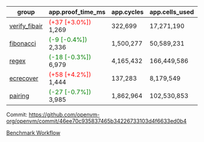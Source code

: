 | group | app.proof_time_ms | app.cycles | app.cells_used | leaf.proof_time_ms | leaf.cycles | leaf.cells_used |
| -- | -- | -- | -- | -- | -- | -- |
| [verify_fibair](https://github.com/openvm-org/openvm/blob/benchmark-results/benchmarks-pr/1827/verify_fibair-46ee70c935837465b34226733103d4f6633ed0b4.md) |<span style='color: red'>(+37 [+3.0%])</span> 1,269 |  322,699 |  17,271,190 |- | - | - |
| [fibonacci](https://github.com/openvm-org/openvm/blob/benchmark-results/benchmarks-pr/1827/fibonacci-46ee70c935837465b34226733103d4f6633ed0b4.md) |<span style='color: green'>(-9 [-0.4%])</span> 2,336 |  1,500,277 |  50,589,231 |- | - | - |
| [regex](https://github.com/openvm-org/openvm/blob/benchmark-results/benchmarks-pr/1827/regex-46ee70c935837465b34226733103d4f6633ed0b4.md) |<span style='color: green'>(-18 [-0.3%])</span> 6,979 |  4,165,432 |  166,449,586 |- | - | - |
| [ecrecover](https://github.com/openvm-org/openvm/blob/benchmark-results/benchmarks-pr/1827/ecrecover-46ee70c935837465b34226733103d4f6633ed0b4.md) |<span style='color: red'>(+58 [+4.2%])</span> 1,444 |  137,283 |  8,179,549 |- | - | - |
| [pairing](https://github.com/openvm-org/openvm/blob/benchmark-results/benchmarks-pr/1827/pairing-46ee70c935837465b34226733103d4f6633ed0b4.md) |<span style='color: green'>(-27 [-0.7%])</span> 3,985 |  1,862,964 |  102,530,853 |- | - | - |


Commit: https://github.com/openvm-org/openvm/commit/46ee70c935837465b34226733103d4f6633ed0b4

[Benchmark Workflow](https://github.com/openvm-org/openvm/actions/runs/16278795592)
